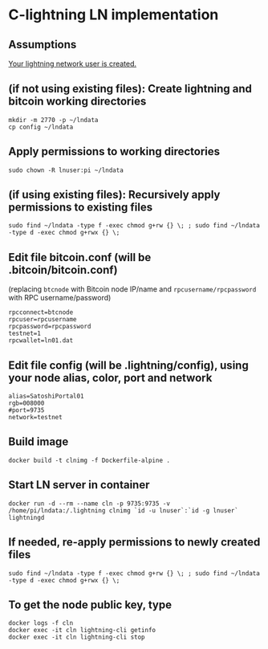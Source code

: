 # C-lightning LN implementation

## Assumptions

[Your lightning network user is created.](..)

## (if not using existing files): Create lightning and bitcoin working directories

```shell
mkdir -m 2770 -p ~/lndata
cp config ~/lndata
```

## Apply permissions to working directories

```shell
sudo chown -R lnuser:pi ~/lndata
```

## (if using existing files): Recursively apply permissions to existing files

```shell
sudo find ~/lndata -type f -exec chmod g+rw {} \; ; sudo find ~/lndata -type d -exec chmod g+rwx {} \;
```

## Edit file bitcoin.conf (will be .bitcoin/bitcoin.conf)
(replacing `btcnode` with Bitcoin node IP/name and `rpcusername/rpcpassword` with RPC username/password)

```properties
rpcconnect=btcnode
rpcuser=rpcusername
rpcpassword=rpcpassword
testnet=1
rpcwallet=ln01.dat
```

## Edit file config (will be .lightning/config), using your node alias, color, port and network

```properties
alias=SatoshiPortal01
rgb=008000
#port=9735
network=testnet
```

## Build image

```shell
docker build -t clnimg -f Dockerfile-alpine .
```

## Start LN server in container

```shell
docker run -d --rm --name cln -p 9735:9735 -v /home/pi/lndata:/.lightning clnimg `id -u lnuser`:`id -g lnuser` lightningd
```

## If needed, re-apply permissions to newly created files

```shell
sudo find ~/lndata -type f -exec chmod g+rw {} \; ; sudo find ~/lndata -type d -exec chmod g+rwx {} \;
```

## To get the node public key, type

```shell
docker logs -f cln
docker exec -it cln lightning-cli getinfo
docker exec -it cln lightning-cli stop
```
